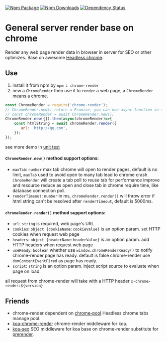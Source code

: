 [![Npm Package](https://img.shields.io/npm/v/chrome-render.svg?style=flat-square)](https://www.npmjs.com/package/chrome-render)
[![Npm Downloads](http://img.shields.io/npm/dm/chrome-render.svg?style=flat-square)](https://www.npmjs.com/package/chrome-render)
[![Dependency Status](https://david-dm.org/gwuhaolin/chrome-render.svg?style=flat-square)](https://npmjs.org/package/chrome-render)

# General server render base on chrome
Render any web page render data in browser in server for SEO or other optimizes. 
Base on awesome [Headless chrome](https://www.chromestatus.com/feature/5678767817097216).

## Use
1. install it from npm by `npm i chrome-render`
2. new a `ChromeRender` then use it to `render` a web page, a `ChromeRender` means a chrome.
```js
const ChromeRender = require('chrome-render');
// ChromeRender.new() return a Promise, you can use async function in this way:
// const chromeRender = await ChromeRender.new(); 
ChromeRender.new({}).then(async(chromeRender)=>{
    const htmlString = await chromeRender.render({
       url: 'http://qq.com',
    });
});    
```
see more demo in [unit test](./index.test.js)

#### `ChromeRender.new()` method support options:
- `maxTab`: `number` max tab chrome will open to render pages, default is no limit, `maxTab` used to avoid open to many tab lead to chrome crash. `ChromeRender` will create a tab poll to reuse tab for performance improve and resource reduce as open and close tab in chrome require time, like database connection poll. 
- `renderTimeout`: `number` in ms, `chromeRender.render()` will throw error if html string can't be resolved after `renderTimeout`, default is 5000ms.

#### `chromeRender.render()` method support options:
- `url`: `string` is required, web page's URL 
- `cookies`: `object {cookieName:cookieValue}` is an option param. set HTTP cookies when request web page
- `headers`: `object {headerName:headerValue}` is an option param. add HTTP headers when request web page
- `useReady`: `boolean` whether use `window.chromeRenderReady()` to notify chrome-render page has ready. default is false chrome-render use `domContentEventFired` as page has ready.
- `script`: `string` is an option param. inject script source to evaluate when page on load

all request from chrome-render will take with a HTTP header `x-chrome-render:${version}`
 
## Friends
- chrome-render dependent on [chrome-pool](https://github.com/gwuhaolin/chrome-pool) Headless chrome tabs manage pool.
- [koa-chrome-render](https://github.com/gwuhaolin/koa-chrome-render) chrome-render middleware for koa.
- [koa-seo](https://github.com/gwuhaolin/koa-seo) SEO middleware for koa base on chrome-render substitute for [prerender](https://prerender.io).
